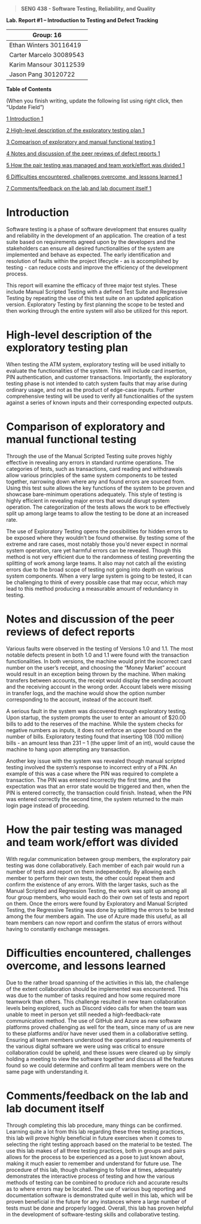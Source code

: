 >   **SENG 438 - Software Testing, Reliability, and Quality**

**Lab. Report \#1 – Introduction to Testing and Defect Tracking**

| Group: 16      |
|-----------------|
| Ethan Winters 30116419              |   
| Carter Marcelo 30089543             |   
| Karim Mansour 30112539     |   
| Jason Pang 30120722           |   


**Table of Contents**

(When you finish writing, update the following list using right click, then
“Update Field”)

[1 Introduction	1](#_Toc439194677)

[2 High-level description of the exploratory testing plan	1](#_Toc439194678)

[3 Comparison of exploratory and manual functional testing	1](#_Toc439194679)

[4 Notes and discussion of the peer reviews of defect reports	1](#_Toc439194680)

[5 How the pair testing was managed and team work/effort was
divided	1](#_Toc439194681)

[6 Difficulties encountered, challenges overcome, and lessons
learned	1](#_Toc439194682)

[7 Comments/feedback on the lab and lab document itself	1](#_Toc439194683)

# Introduction

Software testing is a phase of software development that ensures quality and reliability in the development of an application. The creation of a test suite based on requirements agreed upon by the developers and the stakeholders can ensure all desired functionalities of the system are implemented and behave as expected. The early identification and resolution of faults within the project lifecycle - as is accomplished by testing - can reduce costs and improve the efficiency of the development process. 

This report will examine the efficacy of three major test styles. These include Manual Scripted Testing with a defined Test Suite and Regressive Testing by repeating the use of this test suite on an updated application version. Exploratory Testing by first planning the scope to be tested and then working through the entire system will also be utilized for this report.  

# High-level description of the exploratory testing plan

When testing the ATM system, exploratory testing will be used initially to evaluate the functionalities of the system. This will include card insertion, PIN authentication, and customer transactions. Importantly, the exploratory testing phase is not intended to catch system faults that may arise during ordinary usage, and not as the product of edge-case inputs. Further comprehensive testing will be used to verify all functionalities of the system against a series of known inputs and their corresponding expected outputs. 

# Comparison of exploratory and manual functional testing

Through the use of the Manual Scripted Testing suite proves highly effective in revealing any errors in standard runtime operations. The categories of tests, such as transactions, card reading and withdrawals allow various principles of the same system components to be tested together, narrowing down where any and found errors are sourced from. Using this test suite allows the key functions of the system to be proven and showcase bare-minimum operations adequately. This style of testing is highly efficient in revealing major errors that would disrupt system operation. The categorization of the tests allows the work to be effectively split up among large teams to allow the testing to be done at an increased rate. 

The use of Exploratory Testing opens the possibilities for hidden errors to be exposed where they wouldn’t be found otherwise. By testing some of the extreme and rare cases, most notably those you’d never expect in normal system operation, rare yet harmful errors can be revealed. Though this method is not very efficient due to the randomness of testing preventing the splitting of work among large teams. It also may not catch all the existing errors due to the broad scope of testing not going into depth on various system components. When a very large system is going to be tested, it can be challenging to think of every possible case that may occur, which may lead to this method producing a measurable amount of redundancy in testing. 

# Notes and discussion of the peer reviews of defect reports

Various faults were observed in the testing of Versions 1.0 and 1.1. The most notable defects present in both 1.0 and 1.1 were found with the transaction functionalities. In both versions, the machine would print the incorrect card number on the user’s receipt, and choosing the “Money Market” account would result in an exception being thrown by the machine. When making transfers between accounts, the receipt would display the sending account and the receiving account in the wrong order. Account labels were missing in transfer logs, and the machine would show the option number corresponding to the account, instead of the account itself. 

A serious fault in the system was discovered through exploratory testing. Upon startup, the system prompts the user to enter an amount of $20.00 bills to add to the reserves of the machine. While the system checks for negative numbers as inputs, it does not enforce an upper bound on the number of bills. Exploratory testing found that inserting 108 (100 million) bills - an amount less than 231 – 1 (the upper limit of an int), would cause the machine to hang upon attempting any transaction.

Another key issue with the system was revealed though manual scripted testing involved the system’s response to incorrect entry of a PIN. An example of this was a case where the PIN was required to complete a transaction. The PIN was entered incorrectly the first time, and the expectation was that an error state would be triggered and then, when the PIN is entered correctly, the transaction could finish. Instead, when the PIN was entered correctly the second time, the system returned to the main login page instead of proceeding.

# How the pair testing was managed and team work/effort was divided 

With regular communication between group members, the exploratory pair testing was done collaboratively. Each member of each pair would run a number of tests and report on them independently. By allowing each member to perform their own tests, the other could repeat them and confirm the existence of any errors. 
With the larger tasks, such as the Manual Scripted and Regression Testing, the work was split up among all four group members, who would each do their own set of tests and report on them. Once the errors were found by Exploratory and Manual Scripted Testing, the Regressive Testing was done by splitting the errors to be tested among the four members again. The use of Azure made this useful, as all team members can now report and confirm the status of errors without having to constantly exchange messages. 

# Difficulties encountered, challenges overcome, and lessons learned

Due to the rather broad spanning of the activities in this lab, the challenge of the extent collaboration should be implemented was encountered. This was due to the number of tasks required and how some required more teamwork than others. This challenge resulted in new team collaboration levels being explored, such as Discord video calls for when the team was unable to meet in person yet still needed a high-feedback-rate communication method. 
The use of GitHub and Azure as new software platforms proved challenging as well for the team, since many of us are new to these platforms and/or have never used them in a collaborative setting. Ensuring all team members understood the operations and requirements of the various digital software we were using was critical to ensure collaboration could be upheld, and these issues were cleared up by simply holding a meeting to view the software together and discuss all the features found so we could determine and confirm all team members were on the same page with understanding it. 

# Comments/feedback on the lab and lab document itself

Through completing this lab procedure, many things can be confirmed. Learning quite a lot from this lab regarding these three testing practices, this lab will prove highly beneficial in future exercises when it comes to selecting the right testing approach based on the material to be tested. The use this lab makes of all three testing practices, both in groups and pairs allows for the process to be experienced as a pose to just known about, making it much easier to remember and understand for future use. The procedure of this lab, though challenging to follow at times, adequately demonstrates the interactive process of testing and how the various methods of testing can be combined to produce rich and accurate results as to where errors may be located. The use of various bug reporting and documentation software is demonstrated quite well in this lab, which will be proven beneficial in the future for any instances where a large number of tests must be done and properly logged. Overall, this lab has proven helpful in the development of software-testing skills and collaborative testing. 
